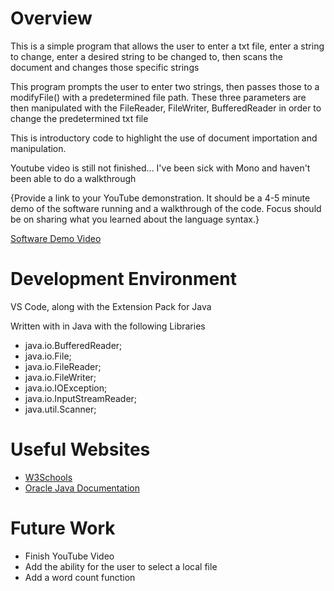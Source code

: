 # Overview

This is a simple program that allows the user to enter a txt file, enter a string to change, enter a desired string to be changed to, then scans the document and changes those specific strings

This program prompts the user to enter two strings, then passes those to a modifyFile() with a predetermined file path.  These three parameters are then manipulated with the FileReader, FileWriter, BufferedReader in order to change the predetermined txt file

This is introductory code to highlight the use of document importation and manipulation. 

Youtube video is still not finished... I've been sick with Mono and haven't been able to do a walkthrough

{Provide a link to your YouTube demonstration.  It should be a 4-5 minute demo of the software running and a walkthrough of the code.  Focus should be on sharing what you learned about the language syntax.}

[Software Demo Video](http://youtube.link.goes.here)

# Development Environment

VS Code, along with the Extension Pack for Java

Written with in Java with the following Libraries
* java.io.BufferedReader;
* java.io.File;
* java.io.FileReader;
* java.io.FileWriter;
* java.io.IOException;
* java.io.InputStreamReader;
* java.util.Scanner;

# Useful Websites


* [W3Schools](https://www.w3schools.com/java/java_getstarted.asp)
* [Oracle Java Documentation](https://docs.oracle.com/javase/tutorial/)

# Future Work

* Finish YouTube Video
* Add the ability for the user to select a local file
* Add a word count function